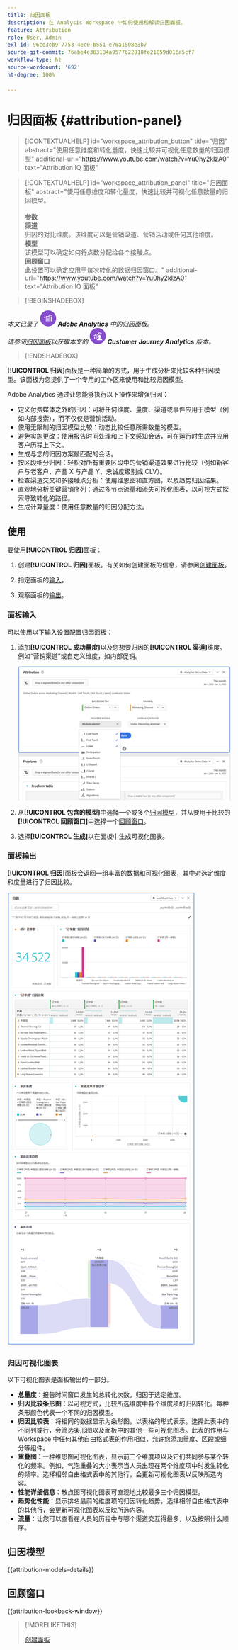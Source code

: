 ```yaml
---
title: 归因面板
description: 在 Analysis Workspace 中如何使用和解读归因面板。
feature: Attribution
role: User, Admin
exl-id: 96ce3cb9-7753-4ec0-b551-e70a1508e3b7
source-git-commit: 76abe4e363184a9577622818fe21859d016a5cf7
workflow-type: ht
source-wordcount: '692'
ht-degree: 100%

---
```


# 归因面板 {#attribution-panel}

<!-- markdownlint-disable MD034 -->

>[!CONTEXTUALHELP]
>id="workspace_attribution_button"
>title="归因"
>abstract="使用任意维度和转化量度，快速比较并可视化任意数量的归因模型"
>additional-url="https://www.youtube.com/watch?v=Yu0hy2klzA0" text="Attribution IQ 面板"

>[!CONTEXTUALHELP]
>id="workspace_attribution_panel"
>title="归因面板"
>abstract="使用任意维度和转化量度，快速比较并可视化任意数量的归因模型。<br/><br/>**参数&#x200B;**<br/>**渠道**<br/>&#x200B;归因的对比维度。该维度可以是营销渠道、营销活动或任何其他维度。<br/>**模型**<br/>&#x200B;该模型可以确定如何将点数分配给各个接触点。<br/>**回顾窗口**<br/>&#x200B;此设置可以确定应用于每次转化的数据归因窗口。"
>additional-url="https://www.youtube.com/watch?v=Yu0hy2klzA0" text="Attribution IQ 面板"

<!-- markdownlint-enable MD034 -->

>[!BEGINSHADEBOX]

_本文记录了_ ![AdobeAnalytics](/help/assets/icons/AdobeAnalytics.svg) _**Adobe Analytics** 中的归因面板。_<br/>_请参阅[归因面板](https://experienceleague.adobe.com/zh-hans/docs/analytics-platform/using/cja-workspace/panels/attribution)以获取本文的_ ![CustomerJourneyAnalytics](/help/assets/icons/CustomerJourneyAnalytics.svg) _**Customer Journey Analytics** 版本。_

>[!ENDSHADEBOX]

**[!UICONTROL 归因]**&#x200B;面板是一种简单的方式，用于生成分析来比较各种归因模型。该面板为您提供了一个专用的工作区来使用和比较归因模型。

Adobe Analytics 通过让您能够执行以下操作来增强归因：

* 定义付费媒体之外的归因：可将任何维度、量度、渠道或事件应用于模型（例如内部搜索），而不仅仅是营销活动。
* 使用无限制的归因模型比较：动态比较任意所需数量的模型。
* 避免实施更改：使用报告时间处理和上下文感知会话，可在运行时生成并应用客户历程上下文。
* 生成与您的归因方案最匹配的会话。
* 按区段细分归因：轻松对所有重要区段中的营销渠道效果进行比较（例如新客户与老客户、产品 X 与产品 Y、忠诚度级别或 CLV）。
* 检查渠道交叉和多接触点分析：使用维恩图和直方图，以及趋势归因结果。
* 直观地分析关键营销序列：通过多节点流量和流失可视化图表，以可视方式探索导致转化的路径。
* 生成计算量度：使用任意数量的归因分配方法。

## 使用

要使用&#x200B;**[!UICONTROL 归因]**&#x200B;面板：

1. 创建&#x200B;**[!UICONTROL 归因]**&#x200B;面板。有关如何创建面板的信息，请参阅[创建面板](panels.md#create-a-panel)。

1. 指定面板的[输入](#panel-input)。

1. 观察面板的[输出](#panel-output)。

### 面板输入

可以使用以下输入设置配置归因面板：

1. 添加&#x200B;**[!UICONTROL 成功量度]**&#x200B;以及您想要归因的&#x200B;**[!UICONTROL 渠道]**&#x200B;维度。例如“营销渠道”或自定义维度，如内部促销。

   ![归因面板窗口显示几个选定的维度和量度。](assets/attribution-panel.png)

1. 从&#x200B;**[!UICONTROL 包含的模型]**&#x200B;中选择一个或多个[归因模型](#attribution-models)，并从要用于比较的&#x200B;**[!UICONTROL 回顾窗口]**&#x200B;中选择一个[回顾窗口](#lookback-window)。

1. 选择&#x200B;**[!UICONTROL 生成]**&#x200B;以在面板中生成可视化图表。

### 面板输出

**[!UICONTROL 归因]**&#x200B;面板会返回一组丰富的数据和可视化图表，其中对选定维度和度量进行了归因比较。

![比较选定量度和维度的归因面板可视化图表。](assets/attr_panel_vizs.png)

### 归因可视化图表

以下可视化图表是面板输出的一部分。

* **总量度**：报告时间窗口发生的总转化次数，归因于选定维度。
* **归因比较条形图**：以可视方式，比较所选维度中各个维度项的归因转化。每种条形颜色代表一个不同的归因模型。
* **归因比较表**：将相同的数据显示为条形图，以表格的形式表示。选择此表中的不同列或行，会筛选条形图以及面板中的其他一些可视化图表。此表的作用与 Workspace 中任何其他自由格式表的作用相似，允许您添加量度、区段或细分等组件。
* **重叠图**：一种维恩图可视化图表，显示前三个维度项以及它们共同参与某个转化的频率。例如，气泡重叠的大小表示当人员出现在两个维度项中时发生转化的频率。选择相邻自由格式表中的其他行，会更新可视化图表以反映所选内容。
* **性能详细信息**：散点图可视化图表可直观地比较最多三个归因模型。
* **趋势化性能**：显示排名最前的维度项的归因转化趋势。选择相邻自由格式表中的其他行，会更新可视化图表以反映所选内容。
* **流量**：让您可以查看在人员的历程中与哪个渠道交互得最多，以及按照什么顺序。

## 归因模型

{{attribution-models-details}}

## 回顾窗口

{{attribution-lookback-window}}

>[!MORELIKETHIS]
>
> [创建面板](/help/analyze/analysis-workspace/c-panels/panels.md#create-a-panel)
>

<!--
# Attribution panel

The [!UICONTROL Attribution] panel is an easy way to build an analysis comparing various attribution models. It is a feature in [Attribution](/help/analyze/analysis-workspace/attribution/overview.md) that gives you a dedicated workspace to use and compare attribution models.

>[!VIDEO](https://video.tv.adobe.com/v/23139/?quality=12)

## Create an attribution panel

1. Click the panel icon on the left.
1. Drag the [!UICONTROL Attribution] panel into your Analysis Workspace Project.

   ![New attribution panel](assets/Attribution_Panel_1.png)

1. Add a metric that you want to attribute and add any dimension to attribute against. Examples include Marketing Channels or custom dimensions, such as internal promotions.

   ![Select dimension and metric](assets/attribution_panel2.png)

1. Select the [attribution models and lookback window](../attribution/models.md) you want to compare.

1. The Attribution panel returns a rich set of data and visualizations that compare attribution for the selected dimension and metric.

   ![Attribution visualizations](assets/attr_panel_vizs.png)

## Attribution visualizations

* **Total metric**: The total number of conversions that occurred over the reporting time window. These are the conversions that are attributed across the dimension that you selected.
* **Attribution Comparison Bar**: Visually compares the attributed conversions across each of the dimension items from your selected dimension. Each bar color represents a distinct attribution model.
* **Attribution Comparison Table**: Shows the same data as the bar chart, represented as a table. Selecting different columns or rows in this table filters the bar chart as well as several of the other visualizations in the panel. This table acts similar to any other Freeform Table in Workspace - allowing you to add components such as metrics, segments, or breakdowns.
* **Overlap Diagram**: A Venn Diagram showing the top three dimension items and how often they participate jointly in a conversion. For example, the size of the bubble overlap indicates how often conversions occurred when a visitor was exposed to both dimension items. Selecting other rows in the adjacent Freeform table updates the visualization to reflect your selection.
* **Performance Detail**: Lets you to compare up to three attribution models visually using a scatter plot.
* **Trended Performance**: By default, shows the conversion performance trend by attribution model for the first dimension listed in the adjacent Freeform table. You can select different dimension rows in the Freeform table to show the trend for the selected dimensions (such as Total Revenue for each attribution model for Social Campaigns and Paid Search). Alternately, you can select cells in the columns for any metric and attribution type combinations in the Freeform table to see the trended performance by dimension value for the specified attribution models (such as Total Revenue by Marketing Channel using Last Touch and First Touch attribution).
* **Flow**: Lets you see which channels are interacted with most commonly, and in what order across a visitor's journey.

-->